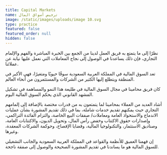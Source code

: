 ```yaml
---
title: Capital Markets
name: ترخيص أسواق المال
image: /static/images/uploads/image 10.svg
type: practice
featured: false
featured_order: null
hidden: false
---
```

نظرًا إلى ما يتمتع به فريق العمل لدينا من الجمع بين الخبرة المباشرة والفهم والإلمام التجاري، فإن ذلك يساعدنا في الوصول إلى نجاح المعاملات التي نعمل عليها نيابة عن عملائنا.

تعد السوق المالية في المملكة العربية السعودية سوقًا حيويًا ومتغيرًا، فهي الأكبر في المنطقة ويتطلع إليها الكثير من الشركات والمستثمرون من أنحاء العالم.

كان فريق محامينا في مجال السوق المالية في طليعة هذا النمو والمساهمة في تشكيل المشهد القانوني الذي يحكم السوق المالية اليوم.

أشاد العديد من العملاء بمحامينا لما يتمتعون به من قدرات مختصة بالإضافة إلى إلمامهم التجاري حيث يمكنهم تقديم خدمات شاملة، بما في ذلك تقديم المشورة بشأن عمليات الاندماج والاستحواذ العامة ومعاملات/ صفقات البيع الخاصة، والتزام الفائدة التراكمي، وإصدارات حقوق الاكتتاب وخفض رأس المال، وتحويل الديون، والاكتتابات العامة، وصناديق الاستثمار، والتكنولوجيا المالية، وقضايا الإفصاح، وحوكمة الشركات المعقدة، وغيرها.

إن فهمنا العميق للأنظمة والقواعد في المملكة العربية السعودية والجانب التشغيلي للسوق المالية هو ما يساندنا في تقديم المشورة الصحيحة والوصول إلى صفقة ناجحة.
